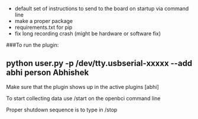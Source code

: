  
* default set of instructions to send to the board on startup via command line
* make a proper package
* requirements.txt for pip
* fix long recording crash (might be hardware or software fix)


###To run the plugin: 
## python user.py -p /dev/tty.usbserial-xxxxx --add abhi person Abhishek 
Make sure that the plugin shows up in the active plugins [abhi]

To start collecting data use /start on the openbci command line 

Proper shutdown sequence is to type in /stop 




